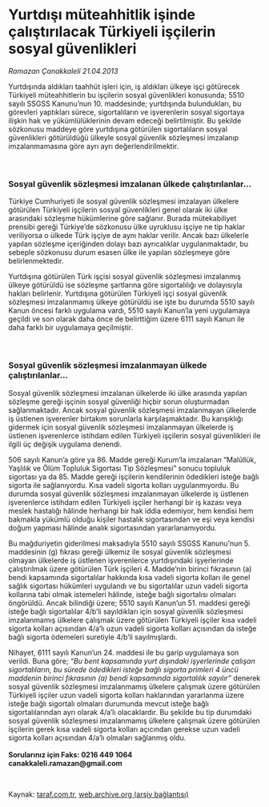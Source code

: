 # Yurtdışı müteahhitlik işinde çalıştırılacak Türkiyeli işçilerin sosyal güvenlikleri

*Ramazan Çanakkaleli 21.04.2013*

<div class="yazi"><p>Yurtdışında aldıkları taahhüt işleri için, iş aldıkları ülkeye işçi götürecek Türkiyeli müteahhitlerin bu işçilerin sosyal güvenlikleri konusunda; 5510 sayılı SSGSS Kanunu’nun 10. maddesinde; yurtdışında bulundukları, bu görevleri yaptıkları sürece, sigortalıların ve işverenlerin sosyal sigortaya ilişkin hak ve yükümlülüklerinin devam edeceği belirtilmiştir. Bu şekilde sözkonusu maddeye göre yurtdışına götürülen sigortalıların sosyal güvenlikleri götürüldüğü ülkeyle sosyal güvenlik sözleşmesi imzalanıp imzalanmamasına göre ayrı ayrı değerlendirilmektir.<br/><br/><br/></p>
<h3>Sosyal güvenlik sözleşmesi imzalanan ülkede çalıştırılanlar...</h3>
<p>Türkiye Cumhuriyeti ile sosyal güvenlik sözleşmesi imzalayan ülkelere götürülen Türkiyeli işçilerin sosyal güvenlikleri genel olarak iki ülke arasındaki sözleşme hükümlerine göre sağlanır. Burada mütekabiliyet prensibi gereği Türkiye’de sözkonusu ülke uyruklusu işçiye ne tip haklar veriliyorsa o ülkede Türk işçiye de aynı haklar verilir. Ancak bazı ülkelerle yapılan sözleşme içeriğinden dolayı bazı ayrıcalıklar uygulanmaktadır, bu sebeple sözkonusu durum esasen ülke ile yapılan sözleşmeye göre belirlenmektedir. </p>
<p>Yurtdışına götürülen Türk işçisi sosyal güvenlik sözleşmesi imzalanmış ülkeye götürüldü ise sözleşme şartlarına göre sigortalılığı ve dolayısıyla hakları belirlenir. Yurtdışına götürülen Türkiyeli işçi sosyal güvenlik sözleşmesi imzalanmamış ülkeye götürüldü ise işte bu durumda 5510 sayılı Kanun öncesi farklı uygulama vardı, 5510 sayılı Kanun’la yeni uygulamaya geçildi ve son olarak daha önce de belirttiğim üzere 6111 sayılı Kanun ile daha farklı bir uygulamaya geçilmiştir.<br/><br/><br/></p>
<h3>Sosyal güvenlik sözleşmesi imzalanmayan ülkede çalıştırılanlar...</h3>
<p>Sosyal güvenlik sözleşmesi imzalanan ülkelerde iki ülke arasında yapılan sözleşme gereği işçinin sosyal güvenliği hiçbir sorun oluşturmadan sağlanmaktadır. Ancak sosyal güvenlik sözleşmesi imzalanmayan ülkelerde iş üstlenen işverenler birtakım sorunlarla karşılaşmaktadır. Bu karışıklığı gidermek için sosyal güvenlik sözleşmesi imzalanmayan ülkelerde iş üstlenen işverenlerce istihdam edilen Türkiyeli işçilerin sosyal güvenlikleri ile ilgili üç değişik uygulama denendi.</p>
<p>506 sayılı Kanun’a göre ya 86. Madde gereği Kurum’la imzalanan “Malûllük, Yaşlılık ve Ölüm Topluluk Sigortası Tip Sözleşmesi” sonucu<b> </b>topluluk sigortası ya da 85. Madde gereği işçilerin kendilerinin ödedikleri isteğe bağlı sigorta ile sağlanıyordu. Kısa vadeli sigorta kolları uygulanmıyordu. Bu durumda sosyal güvenlik sözleşmesi imzalanmayan ülkelerde iş üstlenen işverenlerce istihdam edilen Türkiyeli işçiler herhangi bir iş kazası veya meslek hastalığı hâlinde herhangi bir hak iddia edemiyor, hem kendisi hem bakmakla yükümlü olduğu kişiler hastalık sigortasından ve eşi veya kendisi doğum yapması hâlinde analık sigortasından yararlanamıyordu.</p>
<p>Bu mağduriyetin giderilmesi maksadıyla 5510 sayılı SSGSS Kanunu’nun 5. maddesinin (g) fıkrası gereği ülkemiz ile sosyal güvenlik sözleşmesi olmayan ülkelerde iş üstlenen işverenlerce yurtdışındaki işyerlerinde çalıştırılmak üzere götürülen Türk işçileri 4. Madde’nin birinci fıkrasının (a) bendi kapsamında sigortalılar hakkında kısa vadeli sigorta kolları ile genel sağlık sigortası hükümleri uygulandı ve bu sigortalılar uzun vadeli sigorta kollarına tabi olmak istemeleri hâlinde, isteğe bağlı sigortalısı olmaları öngörüldü. Ancak bilindiği üzere; 5510 sayılı Kanun’un 51. maddesi gereği isteğe bağlı sigortalılar 4/b’li sayıldıkları için sosyal güvenlik sözleşmesi imzalanmamış ülkelere çalışmak üzere götürülen Türkiyeli işçiler kısa vadeli sigorta kolları açısından 4/a’lı uzun vadeli sigorta kolları açısından da isteğe bağlı sigorta ödemeleri suretiyle 4/b’li sayılmışlardı. </p>
<p>Nihayet, 6111 sayılı Kanun’un 24. maddesi ile bu garip uygulamaya son verildi. Buna göre; <i>“Bu bent kapsamında yurt dışındaki işyerlerinde çalışan sigortalıların, bu sürede ödedikleri isteğe bağlı sigorta primleri 4 üncü maddenin birinci fıkrasının (a) bendi kapsamında sigortalılık sayılır”</i> denerek sosyal güvenlik sözleşmesi imzalanmamış ülkelere çalışmak üzere götürülen Türkiyeli işçiler uzun vadeli sigorta kolları haklarından yararlanma üzere isteğe bağlı sigortalı olmaları durumunda mevcut isteğe bağlı sigortalılarından ayrı olarak 4/a’lı olacaklardır. Bu şekilde bu tip durumdaki sosyal güvenlik sözleşmesi imzalanmamış ülkelere çalışmak üzere götürülen işçilerin gerek kısa vadeli sigorta kolları açıcından gerekse uzun vadeli sigorta kolları açısından 4/a’lı olmaları sağlanmış oldu.<br/><br/><b>Sorularınız için Faks: 0216 449 1064<br/></b><b>canakkaleli.ramazan@gmail.com</b></p>
<p> </p>
</div>

Kaynak: [taraf.com.tr](http://www.taraf.com.tr:80/ramazan-canakkaleli/makale-yurtdisi-muteahhitlik-isinde-calistirilacak.htm), [web.archive.org (arşiv bağlantısı)](http://web.archive.org/web/20131220051449/http://www.taraf.com.tr:80/ramazan-canakkaleli/makale-yurtdisi-muteahhitlik-isinde-calistirilacak.htm)
